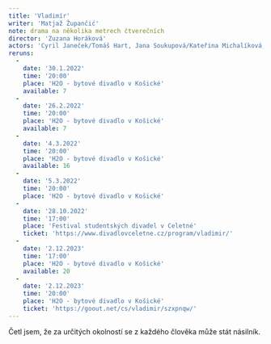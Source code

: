 ```yaml
---
title: 'Vladimír'
writer: 'Matjaž Župančić'
note: drama na několika metrech čtverečních
director: 'Zuzana Horáková'
actors: 'Cyril Janeček/Tomáš Hart, Jana Soukupová/Kateřina Michalíková, Jan Šípal/Lukáš Sahula, Marek Zavřel/Michael Rádl'
reruns:
  -
    date: '30.1.2022'
    time: '20:00'
    place: 'H2O - bytové divadlo v Košické'
    available: 7
  -
    date: '26.2.2022'
    time: '20:00'
    place: 'H2O - bytové divadlo v Košické'
    available: 7
  -  
    date: '4.3.2022'
    time: '20:00'
    place: 'H2O - bytové divadlo v Košické'
    available: 16
  -
    date: '5.3.2022'
    time: '20:00'
    place: 'H2O - bytové divadlo v Košické'
  -  
    date: '28.10.2022'
    time: '17:00'
    place: 'Festival studentských divadel v Celetné'
    ticket: 'https://www.divadlovceletne.cz/program/vladimir/'
  -
    date: '2.12.2023'
    time: '17:00'
    place: 'H2O - bytové divadlo v Košické'
    available: 20
  -
    date: '2.12.2023'
    time: '20:00'
    place: 'H2O - bytové divadlo v Košické'
    ticket: 'https://goout.net/cs/vladimir/szxpnqw/'
---
```

Četl jsem, že za určitých okolností se z každého člověka může stát násilník.
